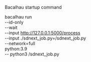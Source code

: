 

Bacalhau startup command

bacalhau run \
  --id-only \
  --wait \
  --input http://127.0.0.1:5000/process \
  --input ./sdnext_job.py=/sdnext_job.py \
  --network=full \
  python:3.9 \
  -- python3 /sdnext_job.py